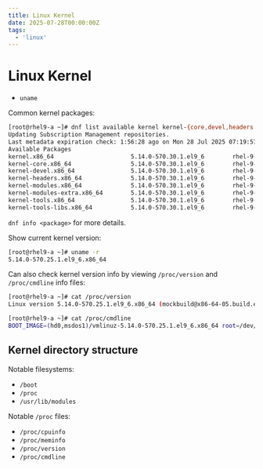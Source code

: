 ```yaml
---
title: Linux Kernel
date: 2025-07-28T00:00:00Z
tags:
  - 'linux'
---
```


# Linux Kernel

* `uname`

Common kernel packages:

```bash
[root@rhel9-a ~]# dnf list available kernel kernel-{core,devel,headers,modules,modules-extra,tools,tools-libs}
Updating Subscription Management repositories.
Last metadata expiration check: 1:56:28 ago on Mon 28 Jul 2025 07:19:57 PM UTC.
Available Packages
kernel.x86_64                      5.14.0-570.30.1.el9_6        rhel-9-for-x86_64-baseos-rpms   
kernel-core.x86_64                 5.14.0-570.30.1.el9_6        rhel-9-for-x86_64-baseos-rpms   
kernel-devel.x86_64                5.14.0-570.30.1.el9_6        rhel-9-for-x86_64-appstream-rpms
kernel-headers.x86_64              5.14.0-570.30.1.el9_6        rhel-9-for-x86_64-appstream-rpms
kernel-modules.x86_64              5.14.0-570.30.1.el9_6        rhel-9-for-x86_64-baseos-rpms   
kernel-modules-extra.x86_64        5.14.0-570.30.1.el9_6        rhel-9-for-x86_64-baseos-rpms   
kernel-tools.x86_64                5.14.0-570.30.1.el9_6        rhel-9-for-x86_64-baseos-rpms   
kernel-tools-libs.x86_64           5.14.0-570.30.1.el9_6        rhel-9-for-x86_64-baseos-rpms
```

`dnf info <package>` for more details.

Show current kernel version:

```bash
[root@rhel9-a ~]# uname -r
5.14.0-570.25.1.el9_6.x86_64
```

Can also check kernel version info by viewing `/proc/version` and `/proc/cmdline` info files:

```bash
[root@rhel9-a ~]# cat /proc/version
Linux version 5.14.0-570.25.1.el9_6.x86_64 (mockbuild@x86-64-05.build.eng.rdu2.redhat.com) (gcc (GCC) 11.5.0 20240719 (Red Hat 11.5.0-5), GNU ld version 2.35.2-63.el9) #1 SMP PREEMPT_DYNAMIC Sat Jun 28 13:03:53 EDT 2025
```

```bash
[root@rhel9-a ~]# cat /proc/cmdline
BOOT_IMAGE=(hd0,msdos1)/vmlinuz-5.14.0-570.25.1.el9_6.x86_64 root=/dev/mapper/rhel_rhel9-root ro biosdevname=0 no_timer_check vga=792 nomodeset text resume=/dev/mapper/rhel_rhel9-swap rd.lvm.lv=rhel_rhel9/root rd.lvm.lv=rhel_rhel9/swap net.ifnames=0 crashkernel=1G-4G:192M,4G-64G:256M,64G-:512M
```

## Kernel directory structure

Notable filesystems:

* `/boot`
* `/proc`
*  `/usr/lib/modules`

Notable `/proc` files:

* `/proc/cpuinfo`
* `/proc/meminfo`
* `/proc/version`
* `/proc/cmdline`


